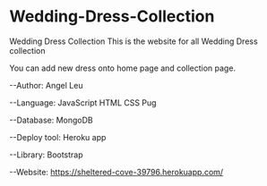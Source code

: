 # Wedding-Dress-Collection
Wedding Dress Collection
This is the website for all Wedding Dress collection

You can add new dress onto home page and collection page.

--Author: Angel Leu

--Language: JavaScript HTML CSS Pug

--Database: MongoDB

--Deploy tool: Heroku app

--Library: Bootstrap

--Website: https://sheltered-cove-39796.herokuapp.com/


